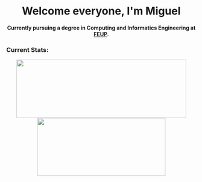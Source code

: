 <h1 align="center"> Welcome everyone, I'm Miguel </h1>

<p align="center" style="font-weight:bold;">
    Currently pursuing a degree in Computing and Informatics Engineering at <a href="https://www.fe.up.pt">FEUP</a>.
</p>

### Current Stats:

<p align="center">
 <img width="450" height="155" align="center" src="https://github-readme-stats.vercel.app/api?username=Marinho-P&hide=prs&count_private=true&show_icons=true&theme=github_dark">
 <img width="340" height="154" align="center" src="https://github-readme-stats.vercel.app/api/top-langs/?username=Marinho-P&layout=compact&theme=github_dark&hide=Makefile,Cmake,Shell,Starlark,M4,Html,teX&line_height=27">
</p>
